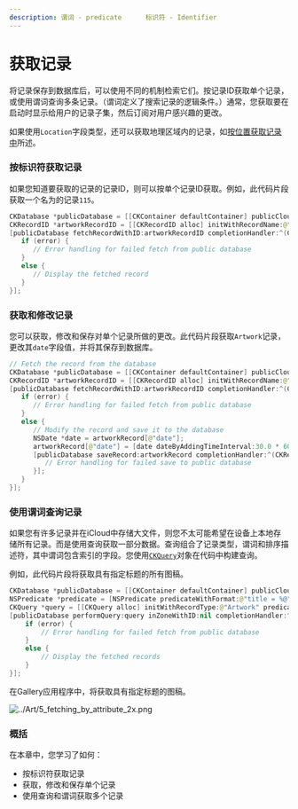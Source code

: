 ```yaml
---
description: 谓词 - predicate      标识符 - Identifier
---
```


# 获取记录

将记录保存到数据库后，可以使用不同的机制检索它们。按记录ID获取单个记录，或使用谓词查询多条记录。（谓词定义了搜索记录的逻辑条件。）通常，您获取要在启动时显示给用户的记录子集，然后订阅对用户感兴趣的更改。

如果使用`Location`字段类型，还可以获取地理区域内的记录，如[按位置获取记录中](https://developer.apple.com/library/archive/documentation/DataManagement/Conceptual/CloudKitQuickStart/AddingAssetsandLocations/AddingAssetsandLocations.html#//apple_ref/doc/uid/TP40014987-CH6-SW1)所述。

### 按标识符获取记录

如果您知道要获取的记录的记录ID，则可以按单个记录ID获取。例如，此代码片段获取一个名为的记录`115`。

```swift
CKDatabase *publicDatabase = [[CKContainer defaultContainer] publicCloudDatabase];
CKRecordID *artworkRecordID = [[CKRecordID alloc] initWithRecordName:@"115"];
[publicDatabase fetchRecordWithID:artworkRecordID completionHandler:^(CKRecord *artworkRecord, NSError *error) {
   if (error) {
      // Error handling for failed fetch from public database
   }
   else {
      // Display the fetched record
   }
}];
```

### 获取和修改记录

您可以获取，修改和保存对单个记录所做的更改。此代码片段获取`Artwork`记录，更改其`date`字段值，并将其保存到数据库。

```swift
// Fetch the record from the database
CKDatabase *publicDatabase = [[CKContainer defaultContainer] publicCloudDatabase];
CKRecordID *artworkRecordID = [[CKRecordID alloc] initWithRecordName:@"115"];
[publicDatabase fetchRecordWithID:artworkRecordID completionHandler:^(CKRecord *artworkRecord, NSError *error) {
   if (error) {
      // Error handling for failed fetch from public database
   }
   else {
      // Modify the record and save it to the database
      NSDate *date = artworkRecord[@"date"];
      artworkRecord[@"date"] = [date dateByAddingTimeInterval:30.0 * 60.0];
      [publicDatabase saveRecord:artworkRecord completionHandler:^(CKRecord *savedRecord, NSError *saveError) {
         // Error handling for failed save to public database
      }];
   }
}];

```

### 使用谓词查询记录

如果您有许多记录并在iCloud中存储大文件，则您不太可能希望在设备上本地存储所有记录。而是使用查询获取一部分数据。查询组合了记录类型，谓词和排序描述符，其中谓词包含索引的字段。您使用[`CKQuery`](https://developer.apple.com/documentation/cloudkit/ckquery)对象在代码中构建查询。

例如，此代码片段将获取具有指定标题的所有图稿。

```swift
CKDatabase *publicDatabase = [[CKContainer defaultContainer] publicCloudDatabase];
NSPredicate *predicate = [NSPredicate predicateWithFormat:@"title = %@", @"Santa Cruz Mountains"];
CKQuery *query = [[CKQuery alloc] initWithRecordType:@"Artwork" predicate:predicate];
[publicDatabase performQuery:query inZoneWithID:nil completionHandler:^(NSArray *results, NSError *error) {
    if (error) {
        // Error handling for failed fetch from public database
    }
    else {
        // Display the fetched records
    }
}];
```

在Gallery应用程序中，将获取具有指定标题的图稿。

![../Art/5\_fetching\_by\_attribute\_2x.png](https://developer.apple.com/library/archive/documentation/DataManagement/Conceptual/CloudKitQuickStart/Art/5_fetching_by_attribute_2x.png)

### 概括

在本章中，您学习了如何：

* 按标识符获取记录
* 获取，修改和保存单个记录
* 使用查询和谓词获取多个记录 

